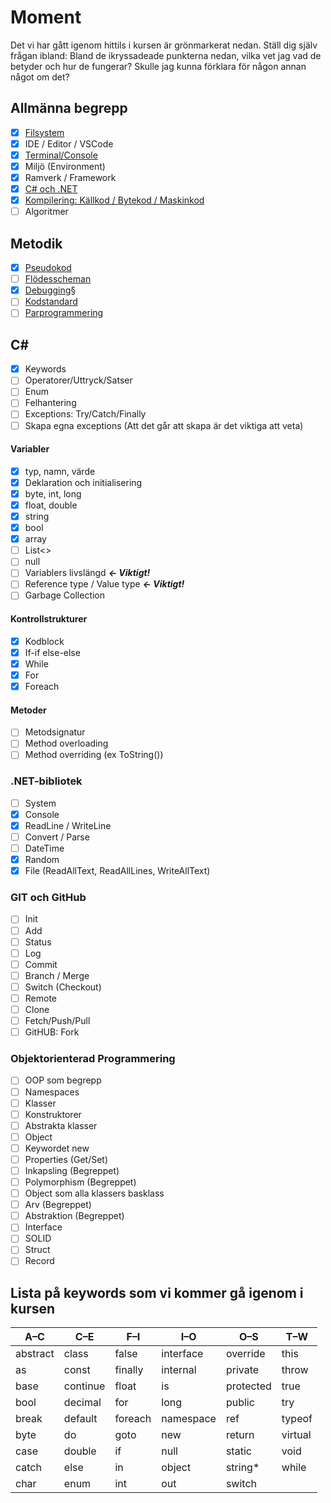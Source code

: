 # Moment

Det vi har gått igenom hittils i kursen är grönmarkerat nedan. Ställ dig själv frågan ibland: Bland de ikryssadeade punkterna nedan, vilka vet jag vad de betyder och hur de fungerar? Skulle jag kunna förklara för någon annan något om det?

## **Allmänna begrepp**
- [X] [Filsystem](material/general/datorkunskap/filesystem.md)
- [X] IDE / Editor / VSCode
- [X] [Terminal/Console](material/general/datorkunskap/console.md)
- [x] Miljö (Environment)
- [x] Ramverk / Framework
- [x] [C# och .NET](material/general/dotnet/index.md)
- [x] [Kompilering: Källkod / Bytekod / Maskinkod](material/general/dotnet/compilation.md)
- [ ] Algoritmer

## **Metodik**
- [X] [Pseudokod](material/general/methodology/pseudocode.md)
- [ ] [Flödesscheman](material/general/methodology/flowcharts.md)
- [X] [Debugging](material/general/methodology/debugging.md)§
- [ ] [Kodstandard](material/general/methodology/codeconventions.md)
- [ ] [Parprogrammering](material/general/methodology/pairprogramming.md)

## **C\#**

- [x] Keywords
- [ ] Operatorer/Uttryck/Satser
- [ ] Enum
- [ ] Felhantering
- [ ] Exceptions: Try/Catch/Finally
- [ ] Skapa egna exceptions (Att det går att skapa är det viktiga att veta)

#### Variabler
- [x] typ, namn, värde
- [x] Deklaration och initialisering
- [x] byte, int, long
- [x] float, double
- [x] string
- [x] bool
- [X] array
- [ ] List<>
- [ ] null
- [ ] Variablers livslängd ***<- Viktigt!***
- [ ] Reference type / Value type ***<- Viktigt!***
- [ ] Garbage Collection

#### Kontrollstrukturer
- [x] Kodblock
- [x] If-if else-else
- [x] While
- [x] For
- [x] Foreach

#### Metoder
- [ ] Metodsignatur
- [ ] Method overloading
- [ ] Method overriding (ex ToString())

### **.NET-bibliotek**
- [ ] System
- [X] Console
- [x] ReadLine / WriteLine
- [ ] Convert / Parse
- [ ] DateTime
- [X] Random
- [X] File (ReadAllText, ReadAllLines, WriteAllText)

### GIT och GitHub
- [ ] Init
- [ ] Add
- [ ] Status
- [ ] Log
- [ ] Commit
- [ ] Branch / Merge
- [ ] Switch (Checkout)
- [ ] Remote
- [ ] Clone
- [ ] Fetch/Push/Pull
- [ ] GitHUB: Fork

### Objektorienterad Programmering
- [ ] OOP som begrepp
- [ ] Namespaces
- [ ] Klasser
- [ ] Konstruktorer	
- [ ] Abstrakta klasser
- [ ] Object
- [ ] Keywordet new
- [ ] Properties (Get/Set)
- [ ] Inkapsling (Begreppet)
- [ ] Polymorphism (Begreppet)
- [ ] Object som alla klassers basklass
- [ ] Arv (Begreppet)
- [ ] Abstraktion (Begreppet)
- [ ] Interface
- [ ] SOLID
- [ ] Struct
- [ ] Record

## Lista på keywords som vi kommer gå igenom i kursen

| A–C      | C–E      | F–I     | I–O       | O–S       | T–W     |
| -------- | -------- | ------- | --------- | --------- | ------- |
| abstract | class    | false   | interface | override  | this    |
| as       | const    | finally | internal  | private   | throw   |
| base     | continue | float   | is        | protected | true    |
| bool     | decimal  | for     | long      | public    | try     |
| break    | default  | foreach | namespace | ref       | typeof  |
| byte     | do       | goto    | new       | return    | virtual |
| case     | double   | if      | null      | static    | void    |
| catch    | else     | in      | object    | string\*  | while   |
| char     | enum     | int     | out       | switch    |         |


